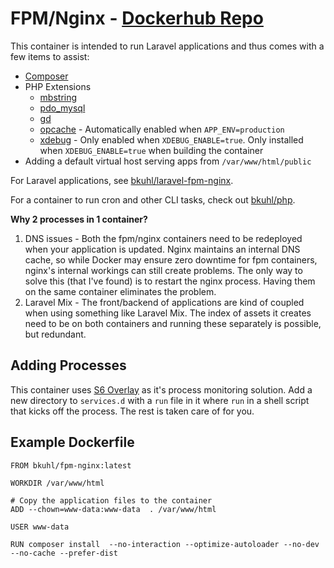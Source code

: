 # FPM/Nginx - [Dockerhub Repo](https://hub.docker.com/r/bkuhl/fpm-nginx/)

This container is intended to run Laravel applications and thus comes with a few items to assist:

 * [Composer](https://getcomposer.org)
 * PHP Extensions
   * [mbstring](http://php.net/manual/en/book.mbstring.php)
   * [pdo_mysql](http://php.net/manual/en/ref.pdo-mysql.php)
   * [gd](http://php.net/manual/en/book.image.php)
   * [opcache](http://php.net/manual/en/book.opcache.php) - Automatically enabled when `APP_ENV=production`
   * [xdebug](https://xdebug.org) - Only enabled when `XDEBUG_ENABLE=true`.  Only installed when `XDEBUG_ENABLE=true` when building the container
 * Adding a default virtual host serving apps from `/var/www/html/public`
   
For Laravel applications, see [bkuhl/laravel-fpm-nginx](https://github.com/bkuhl/laravel-fpm-nginx).

For a container to run cron and other CLI tasks, check out [bkuhl/php](https://github.com/bkuhl/php).

**Why 2 processes in 1 container?**

 1. DNS issues - Both the fpm/nginx containers need to be redeployed when your application is updated.  Nginx maintains an internal DNS cache, so while Docker may ensure zero downtime for fpm containers, nginx's internal workings can still create problems.  The only way to solve this (that I've found) is to restart the nginx process.  Having them on the same container eliminates the problem.
 2. Laravel Mix - The front/backend of applications are kind of coupled when using something like Laravel Mix.  The index of assets it creates need to be on both containers and running these separately is possible, but redundant.  

## Adding Processes

This container uses [S6 Overlay](https://github.com/just-containers/s6-overlay) as it's process monitoring solution.  Add a new directory to `services.d` with a `run` file in it where `run` in a shell script that kicks off the process.  The rest is taken care of for you.

## Example Dockerfile

```
FROM bkuhl/fpm-nginx:latest

WORKDIR /var/www/html

# Copy the application files to the container
ADD --chown=www-data:www-data  . /var/www/html

USER www-data

RUN composer install  --no-interaction --optimize-autoloader --no-dev --no-cache --prefer-dist
```
